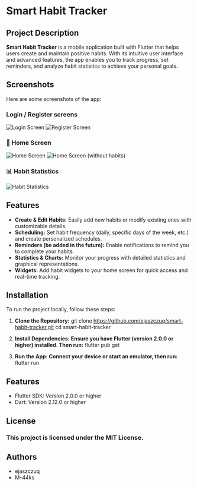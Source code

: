 # Smart Habit Tracker

## Project Description

**Smart Habit Tracker** is a mobile application built with Flutter that helps users create and maintain positive habits. With its intuitive user interface and advanced features, the app enables you to track progress, set reminders, and analyze habit statistics to achieve your personal goals.

## Screenshots

Here are some screenshots of the app:

### Login / Register screens

![Login Screen](assets/screenshots/login_screen.png)
![Register Screen](assets/screenshots/register_screen.png)

### 📌 Home Screen

![Home Screen](assets/screenshots/home_screen.png)
![Home Screen (without habits)](assets/screenshots/home_screen_none_data.png)

### 📊 Habit Statistics

![Habit Statistics](assets/screenshots/habit_statistics.png)

## Features

-  **Create & Edit Habits:** Easily add new habits or modify existing ones with customizable details.
-  **Scheduling:** Set habit frequency (daily, specific days of the week, etc.) and create personalized schedules.
-  **Reminders (be added in the future):** Enable notifications to remind you to complete your habits.
-  **Statistics & Charts:** Monitor your progress with detailed statistics and graphical representations.
-  **Widgets:** Add habit widgets to your home screen for quick access and real-time tracking.

## Installation

To run the project locally, follow these steps:

1. **Clone the Repository:**
   git clone https://github.com/ejaszczuq/smart-habit-tracker.git
   cd smart-habit-tracker

2. **Install Dependencies: Ensure you have Flutter (version 2.0.0 or higher) installed. Then run:**
   flutter pub get

3. **Run the App: Connect your device or start an emulator, then run:**
   flutter run

## Features

-  Flutter SDK: Version 2.0.0 or higher
-  Dart: Version 2.12.0 or higher

## License

### This project is licensed under the **MIT License**.

## Authors

-  ejaszczuq
-  M-44ks
